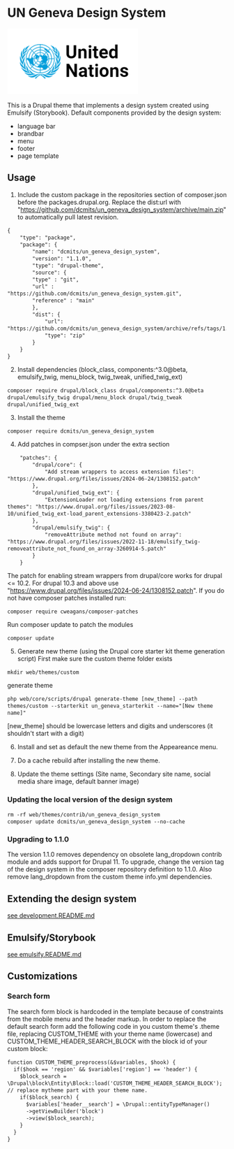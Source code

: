 # UN Geneva Design System
<p><img src="screenshot.png" /></p>

This is a Drupal theme that implements a design system created using Emulsify (Storybook).
Default components provided by the design system:
- language bar
- brandbar
- menu
- footer
- page template

## Usage
1. Include the custom package in the repositories section of composer.json before the packages.drupal.org. Replace the dist:url with "https://github.com/dcmits/un_geneva_design_system/archive/main.zip" to automatically pull latest revision.
```
{
    "type": "package",
    "package": {
        "name": "dcmits/un_geneva_design_system",
        "version": "1.1.0",
        "type": "drupal-theme",
        "source": {
        "type" : "git",
        "url" : "https://github.com/dcmits/un_geneva_design_system.git",
        "reference" : "main"
        },
        "dist": {
            "url": "https://github.com/dcmits/un_geneva_design_system/archive/refs/tags/1.1.0.zip",
            "type": "zip"
        }
    }
}
```
2. Install dependencies (block_class, components:^3.0@beta, emulsify_twig, menu_block, twig_tweak, unified_twig_ext)
```
composer require drupal/block_class drupal/components:^3.0@beta drupal/emulsify_twig drupal/menu_block drupal/twig_tweak drupal/unified_twig_ext
```
3. Install the theme
```
composer require dcmits/un_geneva_design_system
```
4. Add patches in compser.json under the extra section
```
    "patches": {
        "drupal/core": {
            "Add stream wrappers to access extension files": "https://www.drupal.org/files/issues/2024-06-24/1308152.patch"
        },
        "drupal/unified_twig_ext": {
            "ExtensionLoader not loading extensions from parent themes": "https://www.drupal.org/files/issues/2023-08-10/unified_twig_ext-load_parent_extensions-3380423-2.patch"
        },
        "drupal/emulsify_twig": {
            "removeAttribute method not found on array": "https://www.drupal.org/files/issues/2022-11-18/emulsify_twig-removeattribute_not_found_on_array-3260914-5.patch"
        }
    }
```
The patch for enabling stream wrappers from drupal/core works for drupal <= 10.2. For drupal 10.3 and above use "https://www.drupal.org/files/issues/2024-06-24/1308152.patch".
If you do not have composer patches installed run:
```
composer require cweagans/composer-patches
```
Run composer update to patch the modules
```
composer update
```
5. Generate new theme (using the Drupal core starter kit theme generation script)
First make sure the custom theme folder exists
```
mkdir web/themes/custom
```
generate theme
```
php web/core/scripts/drupal generate-theme [new_theme] --path themes/custom --starterkit un_geneva_starterkit --name="[New theme name]"
```
[new_theme] should be lowercase letters and digits and underscores (it shouldn't start with a digit)

6. Install and set as default the new theme from the Appeareance menu.

7. Do a cache rebuild after installing the new theme.

8. Update the theme settings (Site name, Secondary site name, social media share image, default banner image)

### Updating the local version of the design system
```
rm -rf web/themes/contrib/un_geneva_design_system
composer update dcmits/un_geneva_design_system --no-cache
```
### Upgrading to 1.1.0
The version 1.1.0 removes dependency on obsolete lang_dropdown contrib module and adds support for Drupal 11. To upgrade, change the version tag of the design system in the composer repository definition to 1.1.0. Also remove lang_dropdown from the custom theme info.yml dependencies.

## Extending the design system

[see development.README.md](development.README.md)

## Emulsify/Storybook

[see emulsify.README.md](emulsify.README.md)

## Customizations
### Search form
The search form block is hardcoded in the template because of constraints from the mobile menu and the header markup.
In order to replace the default search form add the following code in you custom theme's .theme file, replacing CUSTOM_THEME with your theme name (lowercase) and CUSTOM_THEME_HEADER_SEARCH_BLOCK with the block id of your custom block:
```
function CUSTOM_THEME_preprocess(&$variables, $hook) {
  if($hook == 'region' && $variables['region'] == 'header') {
    $block_search = \Drupal\block\Entity\Block::load('CUSTOM_THEME_HEADER_SEARCH_BLOCK'); // replace mytheme part with your theme name.
    if($block_search) {
      $variables['header__search'] = \Drupal::entityTypeManager()
      ->getViewBuilder('block')
      ->view($block_search);
    }
  }
}
```
